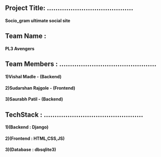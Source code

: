 ##   Project Title: ........................................

####  Socio_gram ultimate social site


##   Team Name : 
#### PL3 Avengers


##    Team Members : .............................................
####                  1)Vishal Madle - (Backend)
####                  2)Sudarshan Rajgole - (Frontend)
####                  3)Saurabh Patil - (Backend)
  
 ##   TechStack :  ..............................................
 ####                 1)(Backend  :  Django)
 ####                 2)(Frontend :  HTML,CSS,JS)
 ####                 3)(Database :  dbsqlite3)
  
                    
                    
 



